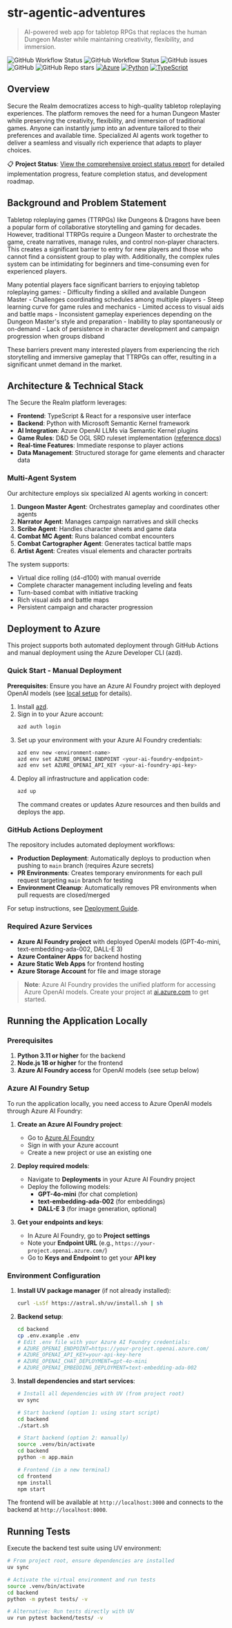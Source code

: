 # str-agentic-adventures
 > AI-powered web app for tabletop RPGs that replaces the human Dungeon Master while maintaining creativity, flexibility, and immersion.

![GitHub Workflow Status](https://img.shields.io/github/actions/workflow/status/SecuringTheRealm/str-agentic-adventures/ci.yml?branch=main&label=CI)
![GitHub Workflow Status](https://img.shields.io/github/actions/workflow/status/SecuringTheRealm/str-agentic-adventures/deploy-production.yml?branch=main&label=Production%20Deployment)
![GitHub issues](https://img.shields.io/github/issues/SecuringTheRealm/str-agentic-adventures)
![GitHub](https://img.shields.io/github/license/SecuringTheRealm/str-agentic-adventures)
![GitHub Repo stars](https://img.shields.io/github/stars/SecuringTheRealm/str-agentic-adventures?style=social)
[![Azure](https://img.shields.io/badge/--3178C6?logo=microsoftazure&logoColor=ffffff)](https://learn.microsoft.com/en-us/azure/developer/azure-developer-cli/?WT.mc_id=AI-MVP-5004204)
[![Python](https://img.shields.io/badge/Python-3776AB?logo=python&logoColor=fff)](#)
[![TypeScript](https://img.shields.io/badge/TypeScript-3178C6?logo=typescript&logoColor=fff)](#)

## Overview

Secure the Realm democratizes access to high-quality tabletop roleplaying experiences. The platform removes the need for a human Dungeon Master while preserving the creativity, flexibility, and immersion of traditional games. Anyone can instantly jump into an adventure tailored to their preferences and available time. Specialized AI agents work together to deliver a seamless and visually rich experience that adapts to player choices.

📋 **Project Status**: [View the comprehensive project status report](docs/project_status_report.md) for detailed implementation progress, feature completion status, and development roadmap.

## Background and Problem Statement

Tabletop roleplaying games (TTRPGs) like Dungeons & Dragons have been a popular form of collaborative storytelling and gaming for decades. However, traditional TTRPGs require a Dungeon Master to orchestrate the game, create narratives, manage rules, and control non-player characters. This creates a significant barrier to entry for new players and those who cannot find a consistent group to play with. Additionally, the complex rules system can be intimidating for beginners and time-consuming even for experienced players.

Many potential players face significant barriers to enjoying tabletop roleplaying games: - Difficulty finding a skilled and available Dungeon Master - Challenges coordinating schedules among multiple players - Steep learning curve for game rules and mechanics - Limited access to visual aids and battle maps - Inconsistent gameplay experiences depending on the Dungeon Master's style and preparation - Inability to play spontaneously or on-demand - Lack of persistence in character development and campaign progression when groups disband

These barriers prevent many interested players from experiencing the rich storytelling and immersive gameplay that TTRPGs can offer, resulting in a significant unmet demand in the market.

## Architecture & Technical Stack

The Secure the Realm platform leverages:
- **Frontend**: TypeScript & React for a responsive user interface
- **Backend**: Python with Microsoft Semantic Kernel framework
- **AI Integration**: Azure OpenAI LLMs via Semantic Kernel plugins
- **Game Rules**: D&D 5e OGL SRD ruleset implementation ([reference docs](docs/reference/srd-5.2.1.md))
- **Real-time Features**: Immediate response to player actions
- **Data Management**: Structured storage for game elements and character data

### Multi-Agent System

Our architecture employs six specialized AI agents working in concert:

1. **Dungeon Master Agent**: Orchestrates gameplay and coordinates other agents
2. **Narrator Agent**: Manages campaign narratives and skill checks
3. **Scribe Agent**: Handles character sheets and game data
4. **Combat MC Agent**: Runs balanced combat encounters
5. **Combat Cartographer Agent**: Generates tactical battle maps
6. **Artist Agent**: Creates visual elements and character portraits

The system supports:
- Virtual dice rolling (d4-d100) with manual override
- Complete character management including leveling and feats
- Turn-based combat with initiative tracking
- Rich visual aids and battle maps
- Persistent campaign and character progression

## Deployment to Azure

This project supports both automated deployment through GitHub Actions and manual deployment using the Azure Developer CLI (azd).

### Quick Start - Manual Deployment

**Prerequisites**: Ensure you have an Azure AI Foundry project with deployed OpenAI models (see [local setup](#azure-ai-foundry-setup) for details).

1. Install [azd](https://learn.microsoft.com/en-us/azure/developer/azure-developer-cli/install-azd?WT.mc_id=AI-MVP-5004204).
2. Sign in to your Azure account:
   ```bash
   azd auth login
   ```
3. Set up your environment with your Azure AI Foundry credentials:
   ```bash
   azd env new <environment-name>
   azd env set AZURE_OPENAI_ENDPOINT <your-ai-foundry-endpoint>
   azd env set AZURE_OPENAI_API_KEY <your-ai-foundry-api-key>
   ```
4. Deploy all infrastructure and application code:
   ```bash
   azd up
   ```
   The command creates or updates Azure resources and then builds and deploys the app.

### GitHub Actions Deployment

The repository includes automated deployment workflows:

- **Production Deployment**: Automatically deploys to production when pushing to `main` branch (requires Azure secrets)
- **PR Environments**: Creates temporary environments for each pull request targeting `main` branch for testing
- **Environment Cleanup**: Automatically removes PR environments when pull requests are closed/merged

For setup instructions, see [Deployment Guide](docs/deployment.md).

### Required Azure Services

- **Azure AI Foundry project** with deployed OpenAI models (GPT-4o-mini, text-embedding-ada-002, DALL-E 3)
- **Azure Container Apps** for backend hosting
- **Azure Static Web Apps** for frontend hosting
- **Azure Storage Account** for file and image storage

> **Note**: Azure AI Foundry provides the unified platform for accessing Azure OpenAI models. Create your project at [ai.azure.com](https://ai.azure.com) to get started.

## Running the Application Locally

### Prerequisites

1. **Python 3.11 or higher** for the backend
2. **Node.js 18 or higher** for the frontend
3. **Azure AI Foundry access** for OpenAI models (see setup below)

### Azure AI Foundry Setup

To run the application locally, you need access to Azure OpenAI models through Azure AI Foundry:

1. **Create an Azure AI Foundry project**:
   - Go to [Azure AI Foundry](https://ai.azure.com)
   - Sign in with your Azure account
   - Create a new project or use an existing one

2. **Deploy required models**:
   - Navigate to **Deployments** in your Azure AI Foundry project
   - Deploy the following models:
     - **GPT-4o-mini** (for chat completion)
     - **text-embedding-ada-002** (for embeddings)
     - **DALL-E 3** (for image generation, optional)

3. **Get your endpoints and keys**:
   - In Azure AI Foundry, go to **Project settings**
   - Note your **Endpoint URL** (e.g., `https://your-project.openai.azure.com/`)
   - Go to **Keys and Endpoint** to get your **API key**

### Environment Configuration

1. **Install UV package manager** (if not already installed):
   ```bash
   curl -LsSf https://astral.sh/uv/install.sh | sh
   ```

2. **Backend setup**:
   ```bash
   cd backend
   cp .env.example .env
   # Edit .env file with your Azure AI Foundry credentials:
   # AZURE_OPENAI_ENDPOINT=https://your-project.openai.azure.com/
   # AZURE_OPENAI_API_KEY=your-api-key-here
   # AZURE_OPENAI_CHAT_DEPLOYMENT=gpt-4o-mini
   # AZURE_OPENAI_EMBEDDING_DEPLOYMENT=text-embedding-ada-002
   ```

3. **Install dependencies and start services**:
   ```bash
   # Install all dependencies with UV (from project root)
   uv sync
   
   # Start backend (option 1: using start script)
   cd backend
   ./start.sh
   
   # Start backend (option 2: manually)
   source .venv/bin/activate
   cd backend
   python -m app.main

   # Frontend (in a new terminal)
   cd frontend
   npm install
   npm start
   ```

The frontend will be available at `http://localhost:3000` and connects to the backend at `http://localhost:8000`.

## Running Tests

Execute the backend test suite using UV environment:

```bash
# From project root, ensure dependencies are installed
uv sync

# Activate the virtual environment and run tests
source .venv/bin/activate
cd backend
python -m pytest tests/ -v

# Alternative: Run tests directly with UV
uv run pytest backend/tests/ -v
```
